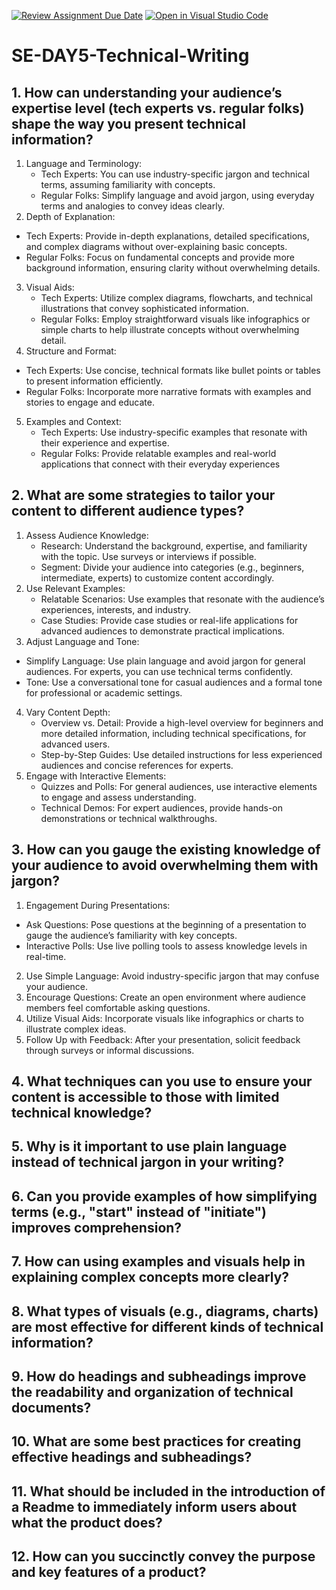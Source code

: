 [![Review Assignment Due Date](https://classroom.github.com/assets/deadline-readme-button-22041afd0340ce965d47ae6ef1cefeee28c7c493a6346c4f15d667ab976d596c.svg)](https://classroom.github.com/a/zsAR-pyY)
[![Open in Visual Studio Code](https://classroom.github.com/assets/open-in-vscode-2e0aaae1b6195c2367325f4f02e2d04e9abb55f0b24a779b69b11b9e10269abc.svg)](https://classroom.github.com/online_ide?assignment_repo_id=18482369&assignment_repo_type=AssignmentRepo)
# SE-DAY5-Technical-Writing
## 1. How can understanding your audience’s expertise level (tech experts vs. regular folks) shape the way you present technical information?
1. Language and Terminology:
    - Tech Experts: You can use industry-specific jargon and technical terms, assuming familiarity with concepts.
    - Regular Folks: Simplify language and avoid jargon, using everyday terms and analogies to convey ideas clearly.
2.  Depth of Explanation:
   - Tech Experts: Provide in-depth explanations, detailed specifications, and complex diagrams without over-explaining basic concepts.
   - Regular Folks: Focus on fundamental concepts and provide more background information, ensuring clarity without overwhelming details.
3. Visual Aids:
   - Tech Experts: Utilize complex diagrams, flowcharts, and technical illustrations that convey sophisticated information.
   - Regular Folks: Employ straightforward visuals like infographics or simple charts to help illustrate concepts without overwhelming detail.
4.  Structure and Format:
   - Tech Experts: Use concise, technical formats like bullet points or tables to present information efficiently.
   - Regular Folks: Incorporate more narrative formats with examples and stories to engage and educate.
5. Examples and Context:
   - Tech Experts: Use industry-specific examples that resonate with their experience and expertise.
   - Regular Folks: Provide relatable examples and real-world applications that connect with their everyday experiences
## 2. What are some strategies to tailor your content to different audience types?
1. Assess Audience Knowledge:
    - Research: Understand the background, expertise, and familiarity with the topic. Use surveys or interviews if possible.
    - Segment: Divide your audience into categories (e.g., beginners, intermediate, experts) to customize content accordingly.
2. Use Relevant Examples:
    - Relatable Scenarios: Use examples that resonate with the audience’s experiences, interests, and industry.
    - Case Studies: Provide case studies or real-life applications for advanced audiences to demonstrate practical implications.
3.  Adjust Language and Tone:
   - Simplify Language: Use plain language and avoid jargon for general audiences. For experts, you can use technical terms confidently.
   - Tone: Use a conversational tone for casual audiences and a formal tone for professional or academic settings.
4. Vary Content Depth:
   - Overview vs. Detail: Provide a high-level overview for beginners and more detailed information, including technical specifications, for advanced users.
   - Step-by-Step Guides: Use detailed instructions for less experienced audiences and concise references for experts.
5. Engage with Interactive Elements:
   - Quizzes and Polls: For general audiences, use interactive elements to engage and assess understanding.
   - Technical Demos: For expert audiences, provide hands-on demonstrations or technical walkthroughs.
## 3. How can you gauge the existing knowledge of your audience to avoid overwhelming them with jargon?
1. Engagement During Presentations:
  - Ask Questions: Pose questions at the beginning of a presentation to gauge the audience’s familiarity with key concepts.
  - Interactive Polls: Use live polling tools to assess knowledge levels in real-time.
2. Use Simple Language: Avoid industry-specific jargon that may confuse your audience.
3.  Encourage Questions: Create an open environment where audience members feel comfortable asking questions.
4. Utilize Visual Aids: Incorporate visuals like infographics or charts to illustrate complex ideas.
5.  Follow Up with Feedback: After your presentation, solicit feedback through surveys or informal discussions.
## 4. What techniques can you use to ensure your content is accessible to those with limited technical knowledge?
## 5. Why is it important to use plain language instead of technical jargon in your writing?
## 6. Can you provide examples of how simplifying terms (e.g., "start" instead of "initiate") improves comprehension?
## 7. How can using examples and visuals help in explaining complex concepts more clearly?
## 8. What types of visuals (e.g., diagrams, charts) are most effective for different kinds of technical information?
## 9. How do headings and subheadings improve the readability and organization of technical documents?
## 10. What are some best practices for creating effective headings and subheadings?
## 11. What should be included in the introduction of a Readme to immediately inform users about what the product does?
## 12. How can you succinctly convey the purpose and key features of a product?
